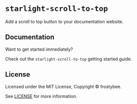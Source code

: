 # `starlight-scroll-to-top`

Add a scroll to top button to your documentation website.

## Documentation

Want to get started immediately?

Check out the `starlight-scroll-to-top` getting started guide.

## License

Licensed under the MIT License, Copyright © frostybee.

See [LICENSE](https://github.com/frostybee/starlight-scroll-to-top/blob/main/LICENSE) for more information.
